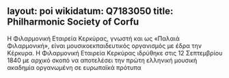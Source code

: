 layout: poi
wikidatum: Q7183050
title:  Philharmonic Society of Corfu
---

Η Φιλαρμονική Εταιρεία Κερκύρας, γνωστή και ως «Παλαιά Φιλαρμονική», είναι μουσικοεκπαιδευτικός οργανισμός με έδρα την Κέρκυρα. Η Φιλαρμονική Εταιρεία Κερκύρας ιδρύθηκε στις 12 Σεπτεμβρίου 1840 με αρχικό σκοπό να αποτελέσει την πρώτη ελληνική μουσική ακαδημία οργανωμένη σε ευρωπαϊκά πρότυπα
